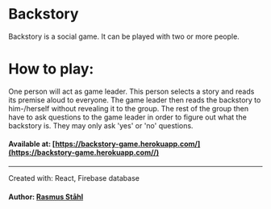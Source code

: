 # Backstory

Backstory is a social game.
It can be played with two or more people.

# How to play:
One person will act as game leader. 
This person selects a story and reads its premise aloud to everyone. 
The game leader then reads the backstory to him-/herself without revealing it to the group. 
The rest of the group then have to ask questions to the game leader in order to figure out what the backstory is. 
They may only ask 'yes' or 'no' questions.

#### Available at: [https://backstory-game.herokuapp.com/](https://backstory-game.herokuapp.com//)
___

Created with: React, Firebase database

#### Author: [Rasmus Ståhl](https://github.com/Mt-Rasmus)
